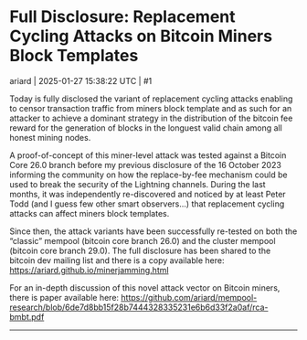 # Full Disclosure: Replacement Cycling Attacks on Bitcoin Miners Block Templates

ariard | 2025-01-27 15:38:22 UTC | #1

Today is fully disclosed the variant of replacement cycling attacks enabling to censor transaction traffic from miners block template and as such for an attacker to achieve a dominant strategy in the distribution of the bitcoin fee reward for the generation of blocks in the longuest valid chain among all honest mining nodes.

A proof-of-concept of this miner-level attack was tested against a Bitcoin Core 26.0 branch before my previous disclosure of the 16 October 2023 informing the community on how the replace-by-fee mechanism could be used to break the security of the Lightning channels. During the last months, it was independently re-discovered and noticed by at least Peter Todd (and I guess few other smart observers...) that replacement cycling attacks can affect miners block templates.

Since then, the attack variants have been successfully re-tested on both the “classic” mempool (bitcoin core branch 26.0) and the cluster mempool (bitcoin core branch 29.0). The full disclosure has been shared to the bitcoin dev mailing list and there is a copy available here: https://ariard.github.io/minerjamming.html

For an in-depth discussion of this novel attack vector on Bitcoin miners, there is paper available here: https://github.com/ariard/mempool-research/blob/6de7d8bb15f28b7444328335231e6b6d33f2a0af/rca-bmbt.pdf

-------------------------

